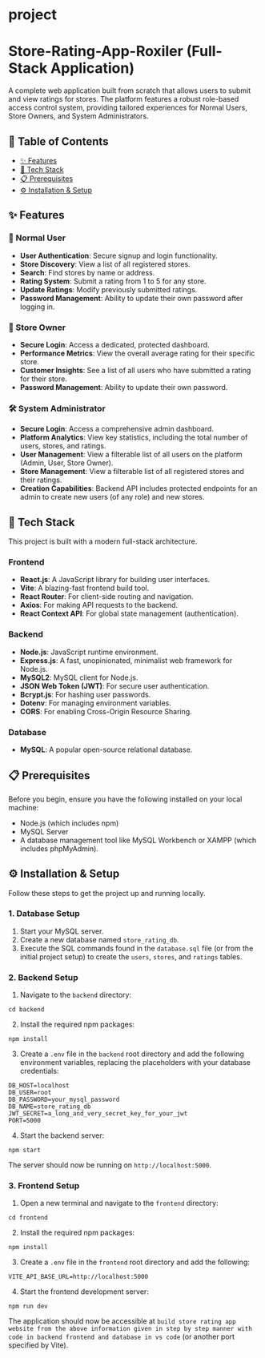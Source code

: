 # project
# Store-Rating-App-Roxiler (Full-Stack Application)

A complete web application built from scratch that allows users to submit and view ratings for stores. The platform features a robust role-based access control system, providing tailored experiences for Normal Users, Store Owners, and System Administrators.

## 📖 Table of Contents

* [✨ Features](#-features)
* [🚀 Tech Stack](#-tech-stack)
* [📋 Prerequisites](#-prerequisites)
* [⚙️ Installation & Setup](#️-installation--setup)

## ✨ Features

### 👤 Normal User

* **User Authentication**: Secure signup and login functionality.
* **Store Discovery**: View a list of all registered stores.
* **Search**: Find stores by name or address.
* **Rating System**: Submit a rating from 1 to 5 for any store.
* **Update Ratings**: Modify previously submitted ratings.
* **Password Management**: Ability to update their own password after logging in.

### 🏪 Store Owner

* **Secure Login**: Access a dedicated, protected dashboard.
* **Performance Metrics**: View the overall average rating for their specific store.
* **Customer Insights**: See a list of all users who have submitted a rating for their store.
* **Password Management**: Ability to update their own password.

### 🛠️ System Administrator

* **Secure Login**: Access a comprehensive admin dashboard.
* **Platform Analytics**: View key statistics, including the total number of users, stores, and ratings.
* **User Management**: View a filterable list of all users on the platform (Admin, User, Store Owner).
* **Store Management**: View a filterable list of all registered stores and their ratings.
* **Creation Capabilities**: Backend API includes protected endpoints for an admin to create new users (of any role) and new stores.

## 🚀 Tech Stack

This project is built with a modern full-stack architecture.

### Frontend

* **React.js**: A JavaScript library for building user interfaces.
* **Vite**: A blazing-fast frontend build tool.
* **React Router**: For client-side routing and navigation.
* **Axios**: For making API requests to the backend.
* **React Context API**: For global state management (authentication).

### Backend

* **Node.js**: JavaScript runtime environment.
* **Express.js**: A fast, unopinionated, minimalist web framework for Node.js.
* **MySQL2**: MySQL client for Node.js.
* **JSON Web Token (JWT)**: For secure user authentication.
* **Bcrypt.js**: For hashing user passwords.
* **Dotenv**: For managing environment variables.
* **CORS**: For enabling Cross-Origin Resource Sharing.

### Database

* **MySQL**: A popular open-source relational database.

## 📋 Prerequisites

Before you begin, ensure you have the following installed on your local machine:

* Node.js (which includes npm)
* MySQL Server
* A database management tool like MySQL Workbench or XAMPP (which includes phpMyAdmin).

## ⚙️ Installation & Setup

Follow these steps to get the project up and running locally.

### 1. Database Setup

1. Start your MySQL server.
2. Create a new database named `store_rating_db`.
3. Execute the SQL commands found in the `database.sql` file (or from the initial project setup) to create the `users`, `stores`, and `ratings` tables.

### 2. Backend Setup

1. Navigate to the `backend` directory:
```
cd backend
```
2. Install the required npm packages:
```
npm install
```

3. Create a `.env` file in the `backend` root directory and add the following environment variables, replacing the placeholders with your database credentials:
```
DB_HOST=localhost
DB_USER=root
DB_PASSWORD=your_mysql_password
DB_NAME=store_rating_db
JWT_SECRET=a_long_and_very_secret_key_for_your_jwt
PORT=5000
```
4. Start the backend server:
```
npm start
```
The server should now be running on `http://localhost:5000`.

### 3. Frontend Setup

1. Open a new terminal and navigate to the `frontend` directory:
```
cd frontend
```
2. Install the required npm packages:
```
npm install
```
3. Create a `.env` file in the `frontend` root directory and add the following:
```
VITE_API_BASE_URL=http://localhost:5000
```
4. Start the frontend development server:
```
npm run dev
```
The application should now be accessible at `build store rating app website from the above information given in step by step manner with code in backend frontend and database in vs code` (or another port specified by Vite).
